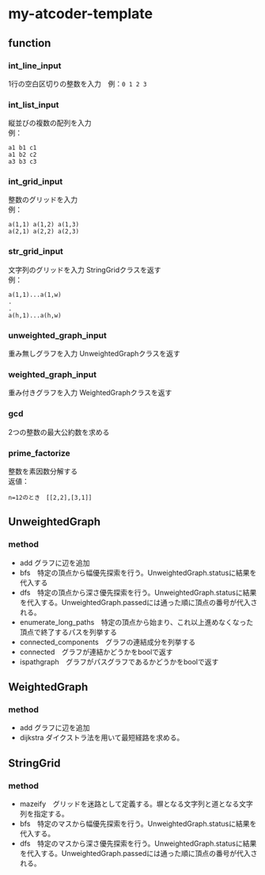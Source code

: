 # my-atcoder-template

## function
### int_line_input‎
1行の空白区切りの整数を入力　例：`0 1 2 3`
### int_list_input‎
縦並びの複数の配列を入力
<br>例：
```
a1 b1 c1
a1 b2 c2
a3 b3 c3
```
### int_grid_input
整数のグリッドを入力
<br>例：
```
a(1,1) a(1,2) a(1,3)
a(2,1) a(2,2) a(2,3)
```
### str_grid_input
文字列のグリッドを入力
StringGridクラスを返す
<br>例：
```
a(1,1)...a(1,w)
.
.
a(h,1)...a(h,w)
```
### unweighted_graph_input
重み無しグラフを入力
UnweightedGraphクラスを返す
### weighted_graph_input
重み付きグラフを入力
WeightedGraphクラスを返す
### gcd
2つの整数の最大公約数を求める
### prime_factorize
整数を素因数分解する
<br>返値：
```
n=12のとき　[[2,2],[3,1]]
```
## UnweightedGraph
### method
- add グラフに辺を追加
- bfs　特定の頂点から幅優先探索を行う。UnweightedGraph.statusに結果を代入する
- dfs　特定の頂点から深さ優先探索を行う。UnweightedGraph.statusに結果を代入する。UnweightedGraph.passedには通った順に頂点の番号が代入される。
- enumerate_long_paths‎　特定の頂点から始まり、これ以上進めなくなった頂点で終了するパスを列挙する
- connected_components　グラフの連結成分を列挙する
- connected　グラフが連結かどうかをboolで返す
- ispathgraph　グラフがパスグラフであるかどうかをboolで返す
## WeightedGraph
### method
- add グラフに辺を追加
- dijkstra ダイクストラ法を用いて最短経路を求める。
## StringGrid
### method
- mazeify　グリッドを迷路として定義する。塀となる文字列と道となる文字列を指定する。
- bfs　特定のマスから幅優先探索を行う。UnweightedGraph.statusに結果を代入する。
- dfs　特定のマスから深さ優先探索を行う。UnweightedGraph.statusに結果を代入する。UnweightedGraph.passedには通った順に頂点の番号が代入される。
